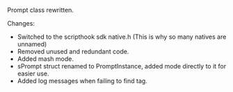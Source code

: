 Prompt class rewritten. 

Changes:
- Switched to the scripthook sdk native.h (This is why so many natives are unnamed)
- Removed unused and redundant code. 
- Added mash mode.
- sPrompt struct renamed to PromptInstance, added mode directly to it for easier use.
- Added log messages when failing to find tag.

